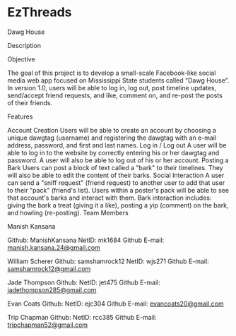 # EzThreads
Dawg House

Description

Objective

The goal of this project is to develop a small-scale Facebook-like social media web app focused on Mississippi State students called "Dawg House". In version 1.0, users will be able to log in, log out, post timeline updates, send/accept friend requests, and like, comment on, and re-post the posts of their friends.

Features

Account Creation
Users will be able to create an account by choosing a unique dawgtag (username) and registering the dawgtag with an e-mail address, password, and first and last names.
Log in / Log out
A user will be able to log in to the website by correctly entering his or her dawgtag and password.
A user will also be able to log out of his or her account.
Posting a Bark
Users can post a block of text called a "bark" to their timelines.
They will also be able to edit the content of their barks.
Social Interaction
A user can send a "sniff request" (friend request) to another user to add that user to their "pack" (friend's list).
Users within a poster's pack will be able to see that account's barks and interact with them.
Bark interaction includes: giving the bark a treat (giving it a like), posting a yip (comment) on the bark, and howling (re-posting).
Team Members

Manish Kansana

Github: ManishKansana
NetID: mk1684
Github E-mail: manish.kansana.24@gmail.com

William Scherer
Github: samshamrock12
NetID: wjs271
Github E-mail: samshamrock12@gmail.com

Jade Thompson
Github: 
NetID: jet475
Github E-mail: jadethompson285@gmail.com

Evan Coats
Github: 
NetID: ejc304
Github E-mail: evancoats20@gmail.com

Trip Chapman
Github:
NetID: rcc385
Github E-mail: tripchapman52@gmail.com
